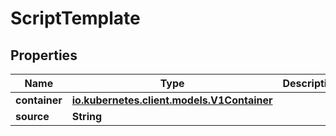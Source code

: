 

# ScriptTemplate

## Properties

Name | Type | Description | Notes
------------ | ------------- | ------------- | -------------
**container** | [**io.kubernetes.client.models.V1Container**](io.kubernetes.client.models.V1Container.md) |  |  [optional]
**source** | **String** |  |  [optional]



